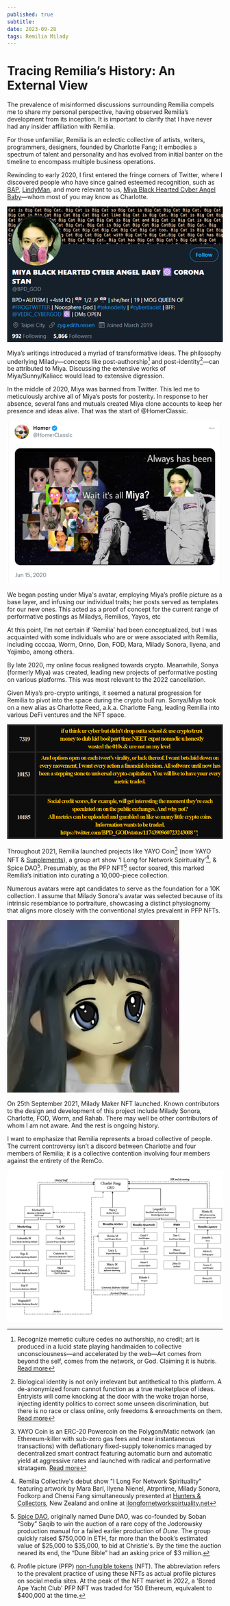 ```yaml
---
published: true
subtitle: 
date: 2023-09-28
tags: Remilia Milady
---
```


# Tracing Remilia’s History: An External View

The prevalence of misinformed discussions surrounding Remilia compels me to share my personal perspective, having observed Remilia’s development from its inception. It is important to clarify that I have never had any insider affiliation with Remilia.

For those unfamiliar, Remilia is an eclectic collective of artists, writers, programmers, designers, founded by Charlotte Fang; it embodies a spectrum of talent and personality and has evolved from initial banter on the timeline to encompass multiple business operations.

Rewinding to early 2020, I first entered the fringe corners of Twitter, where I discovered people who have since gained esteemed recognition, such as [BAP](https://twitter.com/bronzeagemantis), [LindyMan](https://twitter.com/PaulSkallas), and more relevant to us, [Miya Black Hearted Cyber Angel Baby](https://kaliacc.org/miya/archive/archive.html#/tweets/tweets)—whom most of you may know as Charlotte.

![bpd-god-2020](/images/bpd-god-2020.png)

Miya’s writings introduced a myriad of transformative ideas. The philosophy underlying Milady—concepts like post-authorship[^1] and post-identity[^2]—can be attributed to Miya. Discussing the extensive works of Miya/Sunny/Kaliacc would lead to extensive digression.

In the middle of 2020, Miya was banned from Twitter. This led me to meticulously archive all of Miya’s posts for posterity. In response to her absence, several fans and mutuals created Miya clone accounts to keep her presence and ideas alive. That was the start of @HomerClassic.

![miya-pfp](/images/miya-pfp.png)

We began posting under Miya's avatar, employing Miya’s profile picture as a base layer, and infusing our individual traits; her posts served as templates for our new ones. This acted as a proof of concept for the current range of performative postings as Miladys, Remilios, Yayos, etc

At this point, I’m not certain if ‘Remilia’ had been conceptualized, but I was acquainted with some individuals who are or were associated with Remilia, including ccccaa, Worm, Onno, Don, FOD, Mara, Milady Sonora, llyena, and Yojimbo, among others.

By late 2020, my online focus realigned towards crypto. Meanwhile, Sonya (formerly Miya) was created, leading new projects of performative posting on various platforms. This was most relevant to the 2022 cancellation.

Given Miya’s pro-crypto writings, it seemed a natural progression for Remilia to pivot into the space during the crypto bull run. Sonya/Miya took on a new alias as Charlotte Reed, a.k.a. Charlotte Fang, leading Remilia into various DeFi ventures and the NFT space.

![miya-on-crypto](/images/miya-on-crypto.png)

Throughout 2021, Remilia launched projects like YAYO Coin[^3] (now YAYO NFT & [Supplements](https://yayo.supply/STRENGTH)), a group art show ‘I Long for Network Spirituality’[^4], & Spice DAO[^5]. Presumably, as the PFP NFT[^6] sector soared, this marked Remilia’s initiation into curating a 10,000-piece collection.

Numerous avatars were apt candidates to serve as the foundation for a 10K collection. I assume that Milady Sonora's avatar was selected because of its intrinsic resemblance to portraiture, showcasing a distinct physiognomy that aligns more closely with the conventional styles prevalent in PFP NFTs.

![milady-sonora](/images/milady-sonora.png)

On 25th September 2021, Milady Maker NFT launched. Known contributors to the design and development of this project include Milady Sonora, Charlotte, FOD, Worm, and Rahab. There may well be other contributors of whom I am not aware. And the rest is ongoing history.

I want to emphasize that Remilia represents a broad collective of people. The current controversy isn’t a discord between Charlotte and four members of Remilia; it is a collective contention involving four members against the entirety of the RemCo.

![remilia-hierarchy](/images/remilia-hierarchy.png)

[^1]: Recognize memetic culture cedes no authorship, no credit; art is produced in a lucid state playing handmaiden to collective unconsciousness—and accelerated by the web—Art comes from beyond the self, comes from the network, or God. Claiming it is hubris. [Read more](https://goldenlight.mirror.xyz/z6ZQoRMiL07IQrOoxgyZC_IMwMWw4sWmigcnI4raLMg)
[^2]: Biological identity is not only irrelevant but antithetical to this platform. A de-anonymized forum cannot function as a true marketplace of ideas. Entryists will come knocking at the door with the woke trojan horse, injecting identity politics to correct some unseen discrimination, but there is no race or class online, only freedoms & enroachments on them. [Read more](https://goldenlight.mirror.xyz/9pS7CrQXojNy19zfP8bNW_zKh46VBvpD--IRWei4kas)
[^3]: YAYO Coin is an ERC-20 Powercoin on the Polygon/Matic network (an Ethereum-killer with sub-zero gas fees and near instantaneous transactions) with deflationary fixed-supply tokenomics managed by decentralized smart contract featuring automatic burn and automatic yield at aggressive rates and launched with radical and performative stratagem. [Read more](https://github.com/YayoCorp/yayo-docs/blob/master/docs/whitepaper.pdf)
[^4]: Remilia Collective's debut show "I Long For Network Spirituality" featuring artwork by Mara Barl, Ilyena Nienel, Atrpntime, Milady Sonora, Fodkorp and Chensi Fang simultaneously presented at [Hunters & Collectors](https://ilongfornetworkspirituality.net/huntersandcollectorsnewzealand), New Zealand and online at [ilongfornetworkspirtuality.net](https://ilongfornetworkspirituality.net/)
[^5]: [Spice DAO](https://decrypt.co/87306/this-dao-bought-alejandro-jodorowsky-dune-bible-dao-doesnt-own), originally named Dune DAO, was co-founded by Soban “Soby” Saqib to win the auction of a rare copy of the Jodorowsky production manual for a failed earlier production of _Dune_. The group quickly raised $750,000 in ETH, far more than the book’s estimated value of $25,000 to $35,000, to bid at Christie's. By the time the auction neared its end, the “Dune Bible” had an asking price of $3 million.
[^6]: Profile picture (PFP) [non-fungible tokens](https://www.coindesk.com/learn/what-are-nfts-and-how-do-they-work/) (NFT). The abbreviation refers to the prevalent practice of using these NFTs as actual profile pictures on social media sites. At the peak of the NFT market in 2022, a 'Bored Ape Yacht Club' PFP NFT was traded for 150 Ethereum, equivalent to $400,000 at the time.